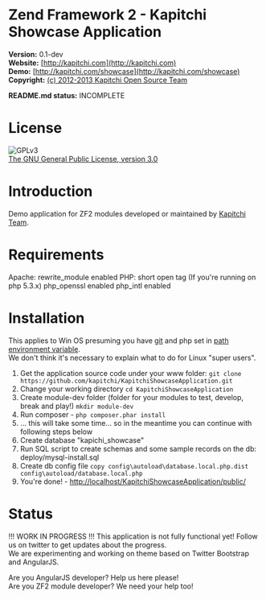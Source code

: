 Zend Framework 2 - Kapitchi Showcase Application
================================================

__Version:__ 0.1-dev  
__Website:__ [http://kapitchi.com](http://kapitchi.com)  
__Demo:__    [http://kapitchi.com/showcase](http://kapitchi.com/showcase)  
__Copyright:__  [(c) 2012-2013 Kapitchi Open Source Team](http://kapitchi.com/open-source-team)  

__README.md status:__ INCOMPLETE  


License
=======

![GPLv3](http://www.gnu.org/graphics/gplv3-88x31.png)  
[The GNU General Public License, version 3.0](LICENSE.txt)

Introduction
============

Demo application for ZF2 modules developed or maintained by [Kapitchi Team](http://kapitchi.com).  

Requirements
============
Apache: rewrite_module enabled
PHP: short open tag (If you're running on php 5.3.x)
     php_openssl enabled
     php_intl enabled

Installation
============

This applies to Win OS presuming you have [git](http://msysgit.github.com/) and php set in [path environment variable](http://blog.countableset.ch/2012/06/07/adding-git-to-windows-7-path/).  
We don't think it's necessary to explain what to do for Linux "super users".

1. Get the application source code under your www folder: `git clone https://github.com/kapitchi/KapitchiShowcaseApplication.git`
2. Change your working directory `cd KapitchiShowcaseApplication`
3. Create module-dev folder (folder for your modules to test, develop, break and play!) `mkdir module-dev`
4. Run composer - `php composer.phar install`
5. ... this will take some time... so in the meantime you can continue with following steps below
6. Create database "kapichi_showcase"
7. Run SQL script to create schemas and some sample records on the db: deploy/mysql-install.sql
8. Create db config file `copy config\autoload\database.local.php.dist config\autoload/database.local.php`
9. You're done! - [http://localhost/KapitchiShowcaseApplication/public/](http://localhost/KapitchiShowcaseApplication/public/)

Status
======

!!! WORK IN PROGRESS !!!
This application is not fully functional yet! Follow us on twitter to get updates about the progress.  
We are experimenting and working on theme based on Twitter Bootstrap and AngularJS.

Are you AngularJS developer? Help us here please!  
Are you ZF2 module developer? We need your help too!  

